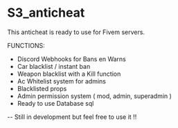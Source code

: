 # S3_anticheat

This anticheat is ready to use for Fivem servers.

FUNCTIONS:
- Discord Webhooks for Bans en Warns
- Car blacklist / instant ban
- Weapon blacklist with a Kill function
- Ac Whitelist system for admins
- Blacklisted props
- Admin permission system ( mod, admin, superadmin )
- Ready to use Database sql 


-- Still in development but feel free to use it !!
